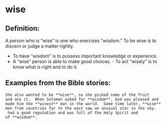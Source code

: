 wise
====

####

Definition:
-----------

A person who is “wise” is one who exercises “wisdom.” To be wise
is to discern or judge a matter rightly.

-   To have “wisdom” is to possess important knowledge or experience.
-   A “wise” person is able to make good choices.  -   To act
“wisely” is to know what is right and to do it.

Examples from the Bible stories:
--------------------------------

    She also wanted to be **wise**, so she picked some of the fruit
    and ate it.  When Solomon asked for **wisdom**, God was pleased and
    made him the **wisest** man in the world.  Some time later, **wise**
    men from countries far to the east saw an unusual star in the sky.
     had a good reputation and was full of the Holy Spirit and
    of **wisdom**.
